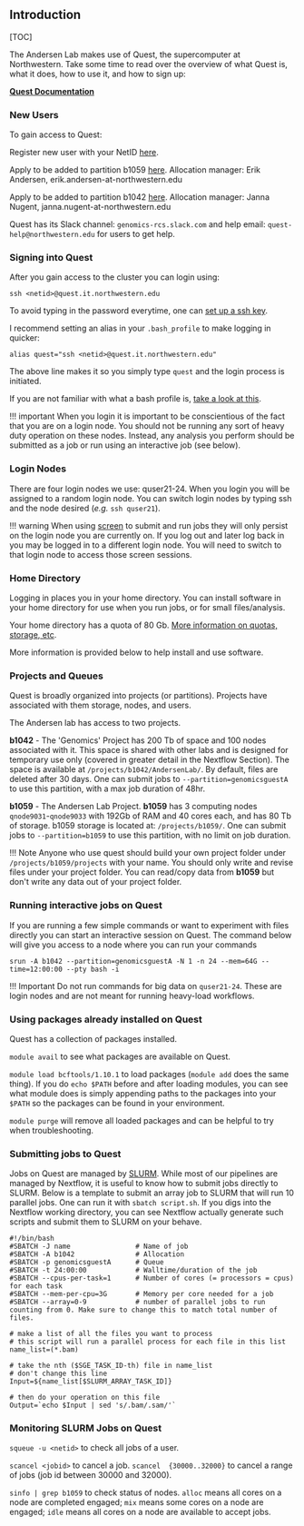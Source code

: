 ## Introduction

[TOC]

The Andersen Lab makes use of Quest, the supercomputer at Northwestern. Take some time to read over the overview of what Quest is, what it does, how to use it, and how to sign up:

__[Quest Documentation](http://www.it.northwestern.edu/research/user-services/quest/index.html)__

### New Users

To gain access to Quest: 

Register new user with your NetID [here](https://app.smartsheet.com/b/form?EQBCT=9b3647a8cb2145929737ab4a0540cb46).
		
Apply to be added to partition b1059 [here](https://app.smartsheet.com/b/form/797775d810274db5889b5199c4260328).
Allocation manager: Erik Andersen, erik.andersen-at-northwestern.edu
		
Apply to be added to partition b1042 [here](https://app.smartsheet.com/b/form/797775d810274db5889b5199c4260328).
Allocation manager: Janna Nugent, janna.nugent-at-northwestern.edu

Quest has its Slack channel: `genomics-rcs.slack.com` and help email: `quest-help@northwestern.edu` for users to get help. 

### Signing into Quest

After you gain access to the cluster you can login using:

```
ssh <netid>@quest.it.northwestern.edu
```

To avoid typing in the password everytime, one can [set up a ssh key](https://www.digitalocean.com/community/tutorials/how-to-set-up-ssh-keys-2).

I recommend setting an alias in your `.bash_profile` to make logging in quicker:

```
alias quest="ssh <netid>@quest.it.northwestern.edu"
```

The above line makes it so you simply type `quest` and the login process is initiated. 

If you are not familiar with what a bash profile is, [take a look at this](https://www.quora.com/What-is-bash_profile-and-what-is-its-use).

!!! important
    When you login it is important to be conscientious of the fact that you are on a login node. You should not be running any sort of heavy duty operation on these nodes. Instead, any analysis you perform should be submitted as a job or run using an interactive job (see below).

### Login Nodes

There are four login nodes we use: quser21-24. When you login you will be assigned to a random login node. You can switch login nodes by typing ssh and the node desired (_e.g._ `ssh quser21`).

!!! warning
    When using [screen](https://www.rackaid.com/blog/linux-screen-tutorial-and-how-to/) to submit and run jobs they will only persist on the login node you are currently on. If you log out and later log back in you may be logged in to a different login node. You will need to switch to that login node to access those screen sessions.

### Home Directory

Logging in places you in your home directory. You can install software in your home directory for use when you run jobs, or for small files/analysis.

Your home directory has a quota of 80 Gb. [More information on quotas, storage, etc](http://www.it.northwestern.edu/research/user-services/quest/file-systems.html).

More information is provided below to help install and use software.

### Projects and Queues

Quest is broadly organized into projects (or partitions). Projects have associated with them storage, nodes, and users.

The Andersen lab has access to two projects.

__b1042__ - The 'Genomics' Project has 200 Tb of space and 100 nodes associated with it. This space is shared with other labs and is designed for temporary use only (covered in greater detail in the Nextflow Section). The space is available at `/projects/b1042/AndersenLab/`. By default, files are deleted after 30 days. One can submit jobs to `--partition=genomicsguestA` to use this partition, with a max job duration of 48hr. 

__b1059__ - The Andersen Lab Project. __b1059__ has 3 computing nodes `qnode9031`-`qnode9033` with 192Gb of RAM and 40 cores each, and has 80 Tb of storage. b1059 storage is located at: `/projects/b1059/`. One can submit jobs to `--partition=b1059` to use this partition, with no limit on job duration. 

!!! Note
    Anyone who use quest should build your own project folder under `/projects/b1059/projects` with your name. You should only write and revise files under your project folder. You can read/copy data from __b1059__ but don't write any data out of your project folder.

### Running interactive jobs on Quest

If you are running a few simple commands or want to experiment with files directly you can start an interactive session on Quest. The command below will give you access to a node where you can run your commands

```
srun -A b1042 --partition=genomicsguestA -N 1 -n 24 --mem=64G --time=12:00:00 --pty bash -i 
```

!!! Important
    Do not run commands for big data on `quser21-24`. These are login nodes and are not meant for running heavy-load workflows.
   
### Using packages already installed on Quest

Quest has a collection of packages installed. 

`module avail` to see what packages are available on Quest.

`module load bcftools/1.10.1` to load packages (`module add` does the same thing). If you do `echo $PATH` before and after loading modules, you can see what module does is simply appending paths to the packages into your `$PATH` so the packages can be found in your environment.

`module purge` will remove all loaded packages and can be helpful to try when troubleshooting.
   
### Submitting jobs to Quest

Jobs on Quest are managed by [SLURM](https://slurm.schedmd.com/). While most of our pipelines are managed by Nextflow, it is useful to know how to submit jobs directly to SLURM. Below is a template to submit an array job to SLURM that will run 10 parallel jobs. One can run it with `sbatch script.sh`. If you digs into the Nextflow working directory, you can see Nextflow actually generate such scripts and submit them to SLURM on your behave.

```
#!/bin/bash
#SBATCH -J name                # Name of job
#SBATCH -A b1042               # Allocation
#SBATCH -p genomicsguestA      # Queue
#SBATCH -t 24:00:00            # Walltime/duration of the job
#SBATCH --cpus-per-task=1      # Number of cores (= processors = cpus) for each task
#SBATCH --mem-per-cpu=3G       # Memory per core needed for a job
#SBATCH --array=0-9            # number of parallel jobs to run counting from 0. Make sure to change this to match total number of files.

# make a list of all the files you want to process
# this script will run a parallel process for each file in this list
name_list=(*.bam)

# take the nth ($SGE_TASK_ID-th) file in name_list
# don't change this line
Input=${name_list[$SLURM_ARRAY_TASK_ID]} 

# then do your operation on this file
Output=`echo $Input | sed 's/.bam/.sam/'`
```

### Monitoring SLURM Jobs on Quest

`squeue -u <netid>` to check all jobs of a user.

`scancel <jobid>` to cancel a job. `scancel  {30000..32000}` to cancel a range of jobs (job id between 30000 and 32000).

`sinfo | grep b1059` to check status of nodes. `alloc` means all cores on a node are completed engaged; `mix` means some cores on a node are engaged; `idle` means all cores on a node are available to accept jobs.

